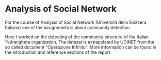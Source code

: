 # Analysis of Social Network

For the course of Analysis of Social Network (Università della Svizzera Italiana) one of the assignments is about community detection.

Here I worked on the detecting of the community structure of the Italian 'Ndrangheta organization. 
The dataset is extrapolated by UCINET from the so called document "Operazione Infinito". More information can be found in the introduction and reference sections of the report.
